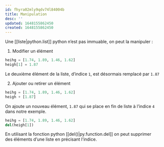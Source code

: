 ```yaml
---
id: fhyra02mly9qdv74l84004b
title: Manipulation
desc: ''
updated: 1648155862450
created: 1648155862450
---
```


Une [[liste|python.list]] python n’est pas immuable, on peut la manipuler :

1. Modifier un élément 

```python
heihg = [1.74, 1.89, 1.46, 1.62]
heigh[1] = 1.87
```

Le deuxième élément de la liste, d’indice `1`, est désormais remplacé par `1.87`

2. Ajouter ou retirer un élément

```python
heihg = [1.74, 1.89, 1.46, 1.62]
heigh + [1.87]
```

On ajoute un nouveau élément, `1.87` qui se place en fin de liste à l’indice `4` dans notre exemple.

```python
heihg = [1.74, 1.89, 1.46, 1.62]
del(heigh[1])
```

En utilisant la fonction python [[del()|py.function.del]] on peut supprimer des éléments d’une liste en précisant l’indice.

